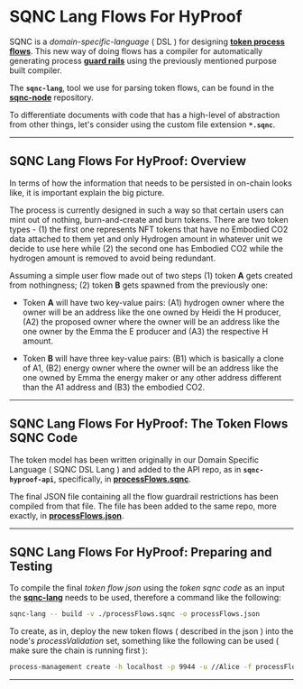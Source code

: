 # SQNC Lang Flows For HyProof

SQNC is a _domain-specific-language_ ( DSL ) for designing **[token process flows](https://github.com/digicatapult/sqnc-documentation/blob/main/docs/tokenModels/language.md)**. This new way of doing flows has a compiler for automatically generating process **[guard rails](https://github.com/digicatapult/sqnc-documentation/blob/main/docs/tokenModels/guardRails.md)** using the previously mentioned purpose built compiler.

The **`sqnc-lang`**, tool we use for parsing token flows, can be found in the **[sqnc-node](https://github.com/digicatapult/sqnc-node)** repository.

To differentiate documents with code that has a high-level of abstraction from other things, let's consider using the custom file extension **`*.sqnc`**.

---

## SQNC Lang Flows For HyProof: Overview

In terms of how the information that needs to be persisted in on-chain looks like, it is important explain the big picture.

The process is currently designed in such a way so that certain users can mint out of nothing, burn-and-create and burn tokens. There are two token types - (1) the first one represents NFT tokens that have no Embodied CO2 data attached to them yet and only Hydrogen amount in whatever unit we decide to use here while (2) the second one has Embodied CO2 while the hydrogen amount is removed to avoid being redundant.

Assuming a simple user flow made out of two steps (1) token **A** gets created from nothingness; (2) token **B** gets spawned from the previously one:

* Token **A** will have two key-value pairs: (A1) hydrogen owner where the owner will be an address like the one owned by Heidi the H producer, (A2) the proposed owner where the owner will be an address like the one owner by the Emma the E producer and (A3) the respective H amount.

* Token **B** will have three key-value pairs: (B1) which is basically a clone of A1, (B2) energy owner where the owner will be an address like the one owned by Emma the energy maker or any other address different than the A1 address and (B3) the embodied CO2.

---

## SQNC Lang Flows For HyProof: The Token Flows SQNC Code

The token model has been written originally in our Domain Specific Language ( SQNC DSL Lang ) and added to the API repo, as in **`sqnc-hyproof-api`**, specifically, in **[processFlows.sqnc](https://github.com/digicatapult/sqnc-hyproof-api/blob/main/processFlows.sqnc)**.

The final JSON file containing all the flow guardrail restrictions has been compiled from that file. The file has been added to the same repo, more exactly, in **[processFlows.json](https://github.com/digicatapult/sqnc-hyproof-api/blob/main/processFlows.json)**.

---

## SQNC Lang Flows For HyProof: Preparing and Testing

To compile the final _token flow json_ using the _token sqnc code_ as an input the **[sqnc-lang](https://github.com/digicatapult/sqnc-node/tree/main/tools/lang)** needs to be used, therefore a command like the following:

```sh
sqnc-lang -- build -v ./processFlows.sqnc -o processFlows.json
```

To create, as in, deploy the new token flows ( described in the json ) into the node's _processValidation_ set, something like the following can be used ( make sure the chain is running first ):

```sh
process-management create -h localhost -p 9944 -u //Alice -f processFlows.json # OR 127.0.0.1
```

---
